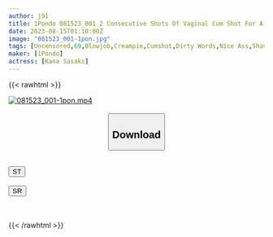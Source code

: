 ```yaml
---
author: j91
title: 1Pondo 081523_001 2 Consecutive Shots Of Vaginal Cum Shot For A Slender Girl Who Looks Like A Small Animal! Kana Sasaki
date: 2023-08-15T01:10:00Z
image: "081523_001-1pon.jpg"
tags: [Uncensored,69,Blowjob,Creampie,Cumshot,Dirty Words,Nice Ass,Shaved,Slender ]
maker: [1Pondo]
actress: [Kana Sasaki]
---
```



{{< rawhtml >}}

<div class="video" data-videoid="zPpVzjQO8GSGRW">
    <a href="javascript:;">
        <img src="https://my.j91.asia/posts/081523_001-1pon/081523_001-1pon.jpg" width="WIDTH" height="HEIGHT" alt="081523_001-1pon.mp4" loading="lazy">
    </a>
</div>

<script type="text/javascript" src="https://j91.asia/asset/on-demand-st.js"></script>

<br>
  <link rel="stylesheet" href="https://j91.asia/asset/bs5.css">
  
  <center>
  <button class="btn btn-primary" type="button" data-bs-toggle="collapse" data-bs-target=".multi-collapse" aria-expanded="false" aria-controls="multiCollapseExample1 multiCollapseExample2"><h2>Download</h2></button></center>
</p>
<div class="row">
  <div class="col">
    <div class="collapse multi-collapse" id="multiCollapseExample1">
      <div class="card card-body">
	      	      <br>
<div class="buttons">  
<a href="https://streamtape.to/v/zPpVzjQO8GSGRW"><button class="btn-hover color-3"><i class="fa fa-download"></i> ST</button></a></div>
    </div>
  </div>
</div>
  <div class="col">
    <div class="collapse multi-collapse" id="multiCollapseExample2">
      <div class="card card-body">
	      <br>
<div class="buttons">
    <a href="https://streamruby.com/f6u7fgzked9r"><button class="btn-hover color-9"><i class="fa fa-download"></i> SR</button></a></div>
<br><br>
      </div>
    </div>
  </div>
</div>

{{< /rawhtml >}}